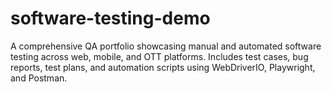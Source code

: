 # software-testing-demo
A comprehensive QA portfolio showcasing manual and automated software testing across web, mobile, and OTT platforms. Includes test cases, bug reports, test plans, and automation scripts using WebDriverIO, Playwright, and Postman.
